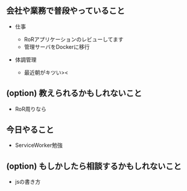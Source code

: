 ## 会社や業務で普段やっていること
- 仕事
    - RoRアプリケーションのレビューしてます
    - 管理サーバをDockerに移行
     
- 体調管理
  - 最近朝がキツい><

## (option) 教えられるかもしれないこと

- RoR周りなら

## 今日やること

- ServiceWorker勉強
  
## (option) もしかしたら相談するかもしれないこと

- jsの書き方


